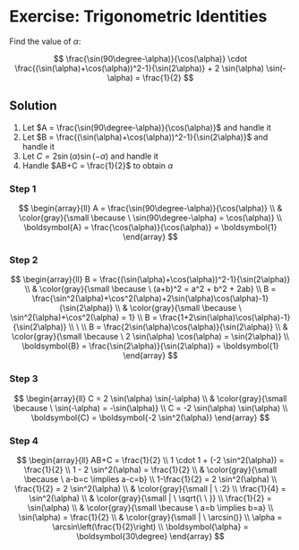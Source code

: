# Exercise: Trigonometric Identities

Find the value of $\alpha$:

$$
\frac{\sin(90\degree-\alpha)}{\cos(\alpha)} \cdot \frac{(\sin(\alpha)+\cos(\alpha))^2-1}{\sin(2\alpha)} + 2 \sin(\alpha) \sin(-\alpha) = \frac{1}{2}
$$

## Solution

1. Let $A = \frac{\sin(90\degree-\alpha)}{\cos(\alpha)}$ and handle it
2. Let $B = \frac{(\sin(\alpha)+\cos(\alpha))^2-1}{\sin(2\alpha)}$ and handle it
3. Let $C = 2 \sin(\alpha) \sin(-\alpha)$ and handle it
4. Handle $AB+C = \frac{1}{2}$ to obtain $\alpha$

### Step 1

$$
\begin{array}{ll}
A = \frac{\sin(90\degree-\alpha)}{\cos(\alpha)}
\\
& \color{gray}{\small \because \ \sin(90\degree-\alpha) = \cos(\alpha)}
\\
\boldsymbol{A} = \frac{\cos(\alpha)}{\cos(\alpha)} = \boldsymbol{1}
\end{array}
$$

### Step 2

$$
\begin{array}{ll}
B = \frac{(\sin(\alpha)+\cos(\alpha))^2-1}{\sin(2\alpha)}
\\
& \color{gray}{\small \because \ (a+b)^2 = a^2 + b^2 + 2ab}
\\
B = \frac{\sin^2(\alpha)+\cos^2(\alpha)+2\sin(\alpha)\cos(\alpha)-1}{\sin(2\alpha)}
\\
& \color{gray}{\small \because \ \sin^2(\alpha)+\cos^2(\alpha) = 1}
\\
B = \frac{1+2\sin(\alpha)\cos(\alpha)-1}{\sin(2\alpha)}
\\
\ 
\\
B = \frac{2\sin(\alpha)\cos(\alpha)}{\sin(2\alpha)}
\\
& \color{gray}{\small \because \ 2 \sin(\alpha) \cos(\alpha) = \sin(2\alpha)}
\\
\boldsymbol{B} = \frac{\sin(2\alpha)}{\sin(2\alpha)} = \boldsymbol{1}
\end{array}
$$

### Step 3

$$
\begin{array}{ll}
C = 2 \sin(\alpha) \sin(-\alpha)
\\
& \color{gray}{\small \because \ \sin(-\alpha) = -\sin(\alpha)}
\\
C = -2 \sin(\alpha) \sin(\alpha)
\\
\boldsymbol{C} = \boldsymbol{-2 \sin^2(\alpha)}
\end{array}
$$

### Step 4

$$
\begin{array}{ll}
AB+C = \frac{1}{2}
\\
1 \cdot 1 + (-2 \sin^2(\alpha)) = \frac{1}{2}
\\
1 - 2 \sin^2(\alpha) = \frac{1}{2}
\\
& \color{gray}{\small \because \ a-b=c \implies a-c=b}
\\
1-\frac{1}{2} = 2 \sin^2(\alpha)
\\
\frac{1}{2} = 2 \sin^2(\alpha)
\\
& \color{gray}{\small | \ :2}
\\
\frac{1}{4} = \sin^2(\alpha)
\\
& \color{gray}{\small | \ \sqrt{\ \ }}
\\
\frac{1}{2} = \sin(\alpha)
\\
& \color{gray}{\small \because \ a=b \implies b=a}
\\
\sin(\alpha) = \frac{1}{2}
\\
& \color{gray}{\small | \ \arcsin()}
\\
\alpha = \arcsin\left(\frac{1}{2}\right)
\\
\boldsymbol{\alpha} = \boldsymbol{30\degree}
\end{array}
$$
